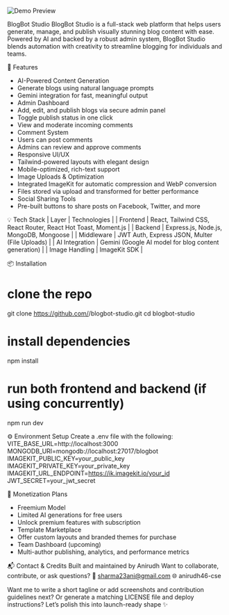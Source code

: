 
![Demo Preview](file:///C:/Users/User/Downloads/logobb.svg)


BlogBot Studio
BlogBot Studio is a full-stack web platform that helps users generate, manage, and publish visually stunning blog content with ease. Powered by AI and backed by a robust admin system, BlogBot Studio blends automation with creativity to streamline blogging for individuals and teams.

🚀 Features
- AI-Powered Content Generation
- Generate blogs using natural language prompts
- Gemini integration for fast, meaningful output
- Admin Dashboard
- Add, edit, and publish blogs via secure admin panel
- Toggle publish status in one click
- View and moderate incoming comments
- Comment System
- Users can post comments
- Admins can review and approve comments
- Responsive UI/UX
- Tailwind-powered layouts with elegant design
- Mobile-optimized, rich-text support
- Image Uploads & Optimization
- Integrated ImageKit for automatic compression and WebP conversion
- Files stored via upload and transformed for better performance
- Social Sharing Tools
- Pre-built buttons to share posts on Facebook, Twitter, and more

💡 Tech Stack
| Layer | Technologies | 
| Frontend | React, Tailwind CSS, React Router, React Hot Toast, Moment.js | 
| Backend | Express.js, Node.js, MongoDB, Mongoose | 
| Middleware | JWT Auth, Express JSON, Multer (File Uploads) | 
| AI Integration | Gemini (Google AI model for blog content generation) | 
| Image Handling | ImageKit SDK | 



📦 Installation
# clone the repo
git clone https://github.com/<your-username>/blogbot-studio.git
cd blogbot-studio

# install dependencies
npm install

# run both frontend and backend (if using concurrently)
npm run dev



⚙️ Environment Setup
Create a .env file with the following:
VITE_BASE_URL=http://localhost:3000
MONGODB_URI=mongodb://localhost:27017/blogbot
IMAGEKIT_PUBLIC_KEY=your_public_key
IMAGEKIT_PRIVATE_KEY=your_private_key
IMAGEKIT_URL_ENDPOINT=https://ik.imagekit.io/your_id
JWT_SECRET=your_jwt_secret



💸 Monetization Plans
- Freemium Model
- Limited AI generations for free users
- Unlock premium features with subscription
- Template Marketplace
- Offer custom layouts and branded themes for purchase
- Team Dashboard (upcoming)
- Multi-author publishing, analytics, and performance metrics

📬 Contact & Credits
Built and maintained by Anirudh
Want to collaborate, contribute, or ask questions?
📧 sharma23ani@gmail.com
🌐 anirudh46-cse

Want me to write a short tagline or add screenshots and contribution guidelines next? Or generate a matching LICENSE file and deploy instructions? Let’s polish this into launch-ready shape ✨
